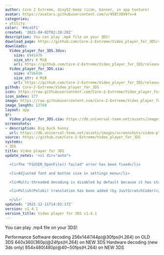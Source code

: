 ```yaml
---
author: Core 2 Extreme, dixy52-beep (icon, banner, in app texture)
avatar: https://avatars.githubusercontent.com/u/45873899?v=4
categories:
- utility
color: '#4ca5f1'
created: '2021-04-02T02:28:20Z'
description: You can play .mp4 file on your 3DS!
download_page: https://github.com/Core-2-Extreme/Video_player_for_3DS/releases
downloads:
  Video_player_for_3DS.3dsx:
    size: 6941476
    size_str: 6 MiB
    url: https://github.com/Core-2-Extreme/Video_player_for_3DS/releases/download/v1.4.1/Video_player_for_3DS.3dsx
  Video_player_for_3DS.cia:
    size: 4756416
    size_str: 4 MiB
    url: https://github.com/Core-2-Extreme/Video_player_for_3DS/releases/download/v1.4.1/Video_player_for_3DS.cia
github: Core-2-Extreme/Video_player_for_3DS
icon: https://raw.githubusercontent.com/Core-2-Extreme/Video_player_for_3DS/main/resource/icon.png
icon_index: 177
image: https://raw.githubusercontent.com/Core-2-Extreme/Video_player_for_3DS/main/resource/banner.png
image_length: 12768
layout: app
qr:
  Video_player_for_3DS.cia: https://db.universal-team.net/assets/images/qr/video_player_for_3ds-cia.png
screenshots:
- description: Big buck bunny
  url: https://db.universal-team.net/assets/images/screenshots/video-player-for-3ds/big-buck-bunny.png
source: https://github.com/Core-2-Extreme/Video_player_for_3DS
systems:
- 3DS
title: Video player for 3DS
update_notes: '<ul dir="auto">

  <li>The "FSUSER_OpenFile() failed" error has been fixed</li>

  <li>Adjusted font and button size in settings menu</li>

  <li>Multi-threaded decoding is disabled by default because it has stability problem</li>

  <li>Polish(Polski) translation has been added (by JustScratchCoder)</li>

  </ul>'
updated: '2021-12-11T14:02:17Z'
version: v1.4.1
version_title: Video player for 3DS v1.4.1
---
```

You can play .mp4 file on your 3DS!

Performance
Software decoding
256x144(144p)@30fps(H.264) on OLD 3DS
640x360(360p)@24fps(H.264) on NEW 3DS
Hardware decoding (new 3ds only)
854x480(480p)@40~50fps(H.264) on NEW 3DS